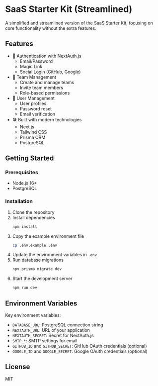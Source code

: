 # SaaS Starter Kit (Streamlined)

A simplified and streamlined version of the SaaS Starter Kit, focusing on core functionality without the extra features.

## Features

- 🔐 Authentication with NextAuth.js
  - Email/Password
  - Magic Link
  - Social Login (GitHub, Google)
- 👥 Team Management
  - Create and manage teams
  - Invite team members
  - Role-based permissions
- 🔄 User Management
  - User profiles
  - Password reset
  - Email verification
- 🛠️ Built with modern technologies
  - Next.js
  - Tailwind CSS
  - Prisma ORM
  - PostgreSQL

## Getting Started

### Prerequisites

- Node.js 16+
- PostgreSQL

### Installation

1. Clone the repository
2. Install dependencies
   ```bash
   npm install
   ```
3. Copy the example environment file
   ```bash
   cp .env.example .env
   ```
4. Update the environment variables in `.env`
5. Run database migrations
   ```bash
   npx prisma migrate dev
   ```
6. Start the development server
   ```bash
   npm run dev
   ```

## Environment Variables

Key environment variables:

- `DATABASE_URL`: PostgreSQL connection string
- `NEXTAUTH_URL`: URL of your application
- `NEXTAUTH_SECRET`: Secret for NextAuth.js
- `SMTP_*`: SMTP settings for email
- `GITHUB_ID` and `GITHUB_SECRET`: GitHub OAuth credentials (optional)
- `GOOGLE_ID` and `GOOGLE_SECRET`: Google OAuth credentials (optional)

## License

MIT
